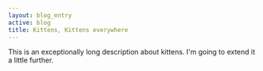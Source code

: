 ```yaml
---
layout: blog_entry
active: blog
title: Kittens, Kittens everywhere
---
```

This is an exceptionally long description about kittens. I'm going to extend it a little further.
